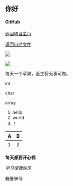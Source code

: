 ## 你好

#### GitHub

[返回项目主页](https://github.com/jujusteven/myproject1.git)

[返回自述文件](https://github.com/jujusteven/myproject1/blob/26703e6c3b7c6aadf3149fc4c5367eb5da775709/README.md)

![](C:\Users\Administrator\Pictures\jujusmith\-3eeb7b1e785d1b9c.jpg)



![](https://bkimg.cdn.bcebos.com/pic/aa64034f78f0f736d2c10e250955b319ebc413d2?x-bce-process=image/resize,m_lfit,w_268,limit_1/format,f_jpg)

每天一个苹果，医生将无事可做。

int 

char

array

1. hello
2. world
3. ！

| A    | B    |
| ---- | ---- |
| 1    | 2    |

**每天都要开心鸭**

*学习使我快乐*

~~我爱学习~~